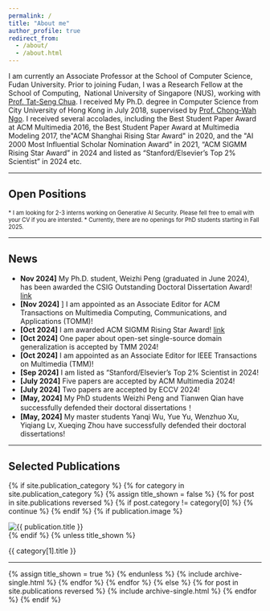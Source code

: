```yaml
---
permalink: /
title: "About me"
author_profile: true
redirect_from: 
  - /about/
  - /about.html
---
```


I am currently an Associate Professor at the School of Computer Science, Fudan University. Prior to joining Fudan, I was a Research Fellow at the School of Computing,  National University of Singapore (NUS), working with [Prof. Tat-Seng Chua](https://www.chuatatseng.com/). I received My Ph.D. degree in Computer Science from City University of Hong Kong in July 2018, supervised by [Prof. Chong-Wah Ngo](https://computing.smu.edu.sg/faculty/profile/601/ngo-chong-wah). I received several accolades, including the Best Student Paper Award at ACM Multimedia 2016, the Best Student Paper Award at Multimedia Modeling 2017, the"ACM Shanghai Rising Star Award" in 2020, and the "AI 2000 Most Influential Scholar Nomination Award" in 2021, “ACM SIGMM Rising Star Award” in 2024 and listed as “Stanford/Elsevier’s Top 2% Scientist” in 2024 etc.

------



## Open Positions
<div style="font-size: 0.8em;">
* I am looking for 2-3 interns working on Generative AI Security. Please fell free to email with your CV if you are intersted. 
* Currently, there are no openings for PhD students starting in Fall 2025.
</div>

------

## News

* **Nov 2024]** My Ph.D. student, Weizhi Peng (graduated in June 2024), has been awarded the CSIG Outstanding Doctoral Dissertation Award! [link](https://mp.weixin.qq.com/s/jjrRQ2tlBL_SBXrBmhqj0g)
* **[Nov 2024]** ] I am appointed as an Associate Editor for ACM Transactions on Multimedia Computing, Communications, and Applications (TOMM)!
* **[Oct 2024]** I am awarded ACM SIGMM Rising Star Award! [link](http://www.sigmm.org/news/sigmm_rising_star_award_2024)
* **[Oct 2024]** One paper about open-set single-source domain generalization is accepted by TMM 2024!
* **[Oct 2024]** I am appointed as an Associate Editor for IEEE Transactions on Multimedia (TMM)!
* **[Sep 2024]** I am listed as “Stanford/Elsevier’s Top 2% Scientist in 2024!
* **[July 2024]** Five papers are accepted by ACM Multimedia 2024!
* **[July 2024]** Two papers are accepted by ECCV 2024!
* **[May, 2024]** My PhD students Weizhi Peng and Tianwen Qian have successfully defended their doctoral dissertations！
* **[May, 2024]** My master students Yanqi Wu, Yue Yu, Wenzhuo Xu, Yiqiang Lv, Xueqing Zhou have successfully defended their doctoral dissertations!
  
------


## Selected Publications

<!-- New style rendering if publication categories are defined -->
{% if site.publication_category %}
  {% for category in site.publication_category  %}
    {% assign title_shown = false %}
    {% for post in site.publications reversed %}
      {% if post.category != category[0] %}
        {% continue %}
      {% endif %}
      <!-- 显示图片 -->
      {% if publication.image %}
        <div class="publication-image">
          <img src="{{ publication.image | relative_url }}" alt="{{ publication.title }}">
        </div>
      {% endif %}
       <!-- 显示标题、作者和日期 -->
      {% unless title_shown %}
        <p>{{ category[1].title }}</p><hr />
        {% assign title_shown = true %}
      {% endunless %}
      {% include archive-single.html %}
    {% endfor %}
  {% endfor %}
{% else %}
  {% for post in site.publications reversed %}
    {% include archive-single.html %}
  {% endfor %}
{% endif %}



